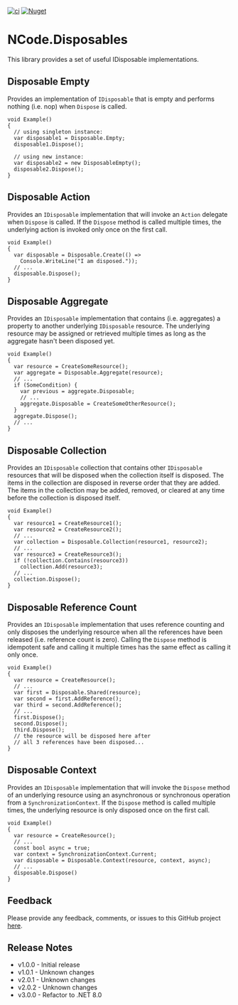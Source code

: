 [![ci](https://github.com/NCodeGroup/NCode.Disposables/actions/workflows/main.yml/badge.svg)](https://github.com/NCodeGroup/NCode.Disposables/actions)
[![Nuget](https://img.shields.io/nuget/v/NCode.Disposables.svg)](https://www.nuget.org/packages/NCode.Disposables/)

# NCode.Disposables
This library provides a set of useful IDisposable implementations.

## Disposable Empty
Provides an implementation of `IDisposable` that is empty and performs nothing (i.e. nop) when `Dispose` is called.

```
void Example()
{
  // using singleton instance:
  var disposable1 = Disposable.Empty;
  disposable1.Dispose();

  // using new instance:
  var disposable2 = new DisposableEmpty();
  disposable2.Dispose();
}
```

## Disposable Action
Provides an `IDisposable` implementation that will invoke an `Action` delegate when `Dispose` is called. If the `Dispose` method is called multiple times, the underlying action is invoked only once on the first call.

```
void Example()
{
  var disposable = Disposable.Create(() =>
    Console.WriteLine("I am disposed."));
  // ...
  disposable.Dispose();
}
```

## Disposable Aggregate
Provides an `IDisposable` implementation that contains (i.e. aggregates) a property to another underlying `IDisposable` resource. The underlying resource may be assigned or retrieved multiple times as long as the aggregate hasn't been disposed yet.

```
void Example()
{
  var resource = CreateSomeResource();
  var aggregate = Disposable.Aggregate(resource);
  // ...
  if (SomeCondition) {
    var previous = aggregate.Disposable;
    // ...
    aggregate.Disposable = CreateSomeOtherResource();
  }
  aggregate.Dispose();
  // ...
}
```

## Disposable Collection
Provides an `IDisposable` collection that contains other `IDisposable` resources that will be disposed when the collection itself is disposed. The items in the collection are disposed in reverse order that they are added. The items in the collection may be added, removed, or cleared at any time before the collection is disposed itself.

```
void Example()
{
  var resource1 = CreateResource1();
  var resource2 = CreateResource2();
  // ...
  var collection = Disposable.Collection(resource1, resource2);
  // ...
  var resource3 = CreateResource3();
  if (!collection.Contains(resource3))
    collection.Add(resource3);
  // ...
  collection.Dispose();
}
```

## Disposable Reference Count
Provides an `IDisposable` implementation that uses reference counting and only disposes the underlying resource when all the references have been released (i.e. reference count is zero). Calling the `Dispose` method is idempotent safe and calling it multiple times has the same effect as calling it only once.

```
void Example()
{
  var resource = CreateResource();
  // ...
  var first = Disposable.Shared(resource);
  var second = first.AddReference();
  var third = second.AddReference();
  // ...
  first.Dispose();
  second.Dispose();
  third.Dispose();
  // the resource will be disposed here after
  // all 3 references have been disposed...
}
```

## Disposable Context
Provides an `IDisposable` implementation that will invoke the `Dispose` method of an underlying resource using an asynchronous or synchronous operation from a `SynchronizationContext`. If the `Dispose` method is called multiple times, the underlying resource is only disposed once on the first call.

```
void Example()
{
  var resource = CreateResource();
  // ...
  const bool async = true;
  var context = SynchronizationContext.Current;
  var disposable = Disposable.Context(resource, context, async);
  // ...
  disposable.Dispose()
}
```

## Feedback
Please provide any feedback, comments, or issues to this GitHub project [here][issues].

[issues]: https://github.com/NCodeGroup/NCode.Disposables/issues

## Release Notes
 
* v1.0.0 - Initial release
* v1.0.1 - Unknown changes
* v2.0.1 - Unknown changes
* v2.0.2 - Unknown changes
* v3.0.0 - Refactor to .NET 8.0